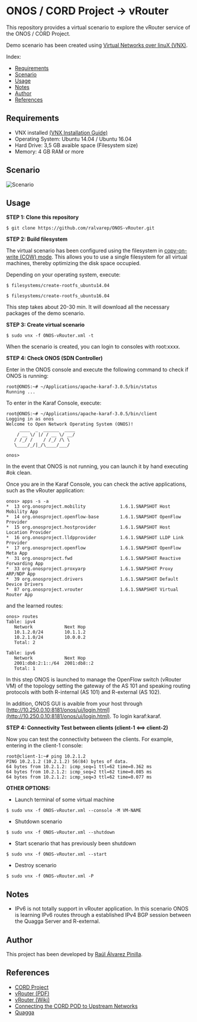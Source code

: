 # ONOS / CORD Project → vRouter
This repository provides a virtual scenario to explore the vRouter service of the ONOS / CORD Project.

Demo scenario has been created using [Virtual Networks over linuX (VNX)](http://www.dit.upm.es/~vnx/).

Index:
- [Requirements](https://github.com/ralvarep/ONOS-vRouter#requirements)
- [Scenario](https://github.com/ralvarep/ONOS-vRouter#scenario)
- [Usage](https://github.com/ralvarep/ONOS-vRouter#usage)
- [Notes](https://github.com/ralvarep/ONOS-vRouter#notes)
- [Author](https://github.com/ralvarep/ONOS-vRouter#author)
- [References](https://github.com/ralvarep/ONOS-vRouter#references)


## Requirements

 - VNX installed [(VNX Installation Guide)](http://web.dit.upm.es/vnxwiki/index.php/Vnx-install)
 - Operating System: Ubuntu 14.04 / Ubuntu 16.04
 - Hard Drive: 3,5 GB avaible space (Filesystem size)
 - Memory: 4 GB RAM or more


## Scenario

![Scenario](https://raw.githubusercontent.com/ralvarep/ONOS-vRouter/master/img/scenario.jpg)


## Usage

**STEP 1: Clone this repository**
~~~
$ git clone https://github.com/ralvarep/ONOS-vRouter.git
~~~

**STEP 2: Build filesystem**

The virtual scenario has been configured using the filesystem in [copy-on-write (COW) mode](https://en.wikipedia.org/wiki/Copy-on-write). This allows you to use a single filesystem for all virtual machines, thereby optimizing the disk space occupied.

Depending on your operating system, execute:
~~~
$ filesystems/create-rootfs_ubuntu14.04
~~~
~~~
$ filesystems/create-rootfs_ubuntu16.04
~~~
This step takes about 20-30 min. It will download all the necessary packages of the demo scenario.

**STEP 3: Create virtual scenario**
~~~
$ sudo vnx -f ONOS-vRouter.xml -t
~~~
When the scenario is created, you can login to consoles with root:xxxx.

**STEP 4: Check ONOS (SDN Controller)**

Enter in the ONOS console and execute the following command to check if ONOS is running:
~~~
root@ONOS:~# ~/Applications/apache-karaf-3.0.5/bin/status
Running ...
~~~
To enter in the Karaf Console, execute:
~~~
root@ONOS:~# ~/Applications/apache-karaf-3.0.5/bin/client
Logging in as onos
Welcome to Open Network Operating System (ONOS)!
     ____  _  ______  ____     
    / __ \/ |/ / __ \/ __/   
   / /_/ /    / /_/ /\ \     
   \____/_/|_/\____/___/     
                               
onos> 
~~~
In the event that ONOS is not running, you can launch it by hand executing #ok clean.

Once you are in the Karaf Console, you can check the active applications, such as the vRouter application:
~~~
onos> apps -s -a
*  13 org.onosproject.mobility             1.6.1.SNAPSHOT Host Mobility App
*  14 org.onosproject.openflow-base        1.6.1.SNAPSHOT OpenFlow Provider
*  15 org.onosproject.hostprovider         1.6.1.SNAPSHOT Host Location Provider
*  16 org.onosproject.lldpprovider         1.6.1.SNAPSHOT LLDP Link Provider
*  17 org.onosproject.openflow             1.6.1.SNAPSHOT OpenFlow Meta App
*  31 org.onosproject.fwd                  1.6.1.SNAPSHOT Reactive Forwarding App
*  33 org.onosproject.proxyarp             1.6.1.SNAPSHOT Proxy ARP/NDP App
*  39 org.onosproject.drivers              1.6.1.SNAPSHOT Default Device Drivers
*  87 org.onosproject.vrouter              1.6.1.SNAPSHOT Virtual Router App
~~~
and the learned routes:
~~~
onos> routes
Table: ipv4
   Network            Next Hop
   10.1.2.0/24        10.1.1.2
   10.2.1.0/24        10.0.0.2
   Total: 2

Table: ipv6
   Network            Next Hop
   2001:db8:2:1::/64  2001:db8::2
   Total: 1
~~~
In this step ONOS is launched to manage the OpenFlow switch (vRouter VM) of the topology setting the gateway of the AS 101 and speaking routing protocols with both R-internal (AS 101) and R-external (AS 102).

In addition, ONOS GUI is avaible from your host through [http://10.250.0.10:8181/onos/ui/login.html](http://10.250.0.10:8181/onos/ui/login.html). To login karaf:karaf.

**STEP 4: Connectivity Test between clients (client-1 <==> client-2)**

Now you can test the connectivity between the clients. For example, entering in the client-1 console:
~~~
root@client-1:~# ping 10.2.1.2
PING 10.2.1.2 (10.2.1.2) 56(84) bytes of data.
64 bytes from 10.2.1.2: icmp_seq=1 ttl=62 time=0.362 ms
64 bytes from 10.2.1.2: icmp_seq=2 ttl=62 time=0.085 ms
64 bytes from 10.2.1.2: icmp_seq=3 ttl=62 time=0.077 ms
~~~

**OTHER OPTIONS:**

* Launch terminal of some virtual machine
~~~
$ sudo vnx -f ONOS-vRouter.xml --console -M VM-NAME
~~~
* Shutdown scenario
~~~
$ sudo vnx -f ONOS-vRouter.xml --shutdown
~~~
* Start scenario that has previously been shutdown
~~~
$ sudo vnx -f ONOS-vRouter.xml --start
~~~
* Destroy scenario
~~~
$ sudo vnx -f ONOS-vRouter.xml -P
~~~


## Notes

* IPv6 is not totally support in vRouter application. In this scenario ONOS is learning IPv6 routes through a established IPv4 BGP session between the Quagga Server and R-external.


## Author

This project has been developed by [Raúl Álvarez Pinilla](https://es.linkedin.com/in/raulalvarezpinilla).


## References

 *  [CORD Project](http://opencord.org/)
 *  [vRouter (PDF)](http://opencord.org/wp-content/uploads/2016/03/vRouter.pdf)
 *  [vRouter (Wiki)](https://wiki.onosproject.org/display/ONOS/vRouter)
 *  [Connecting the CORD POD to Upstream Networks](https://wiki.opencord.org/display/CORD/Connecting+the+POD+to+Upstream+Networks)
 *  [Quagga](http://www.nongnu.org/quagga/)
